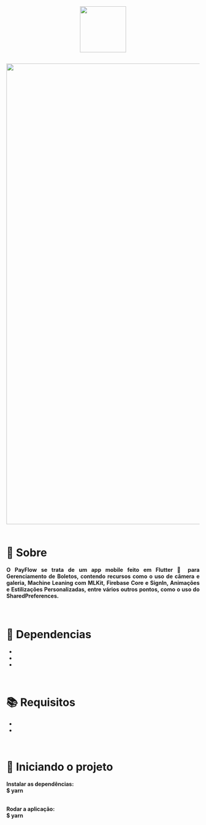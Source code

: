 <div align="center">
  <img src="https://user-images.githubusercontent.com/67304453/143727307-a4702d6e-0462-4bc6-9de1-99a5a44cb706.png" width="120" >
</div>

##

<img src="https://user-images.githubusercontent.com/67304453/143727320-50464d13-5c6e-413e-9ad3-a97b6f1ea464.png" width="1200" >

<br>
<br>

<h1>📃 Sobre</h1>

<h4 align="justify">O PayFlow se trata de um app mobile feito em Flutter 💙 para Gerenciamento de Boletos, contendo recursos como o uso de câmera e galeria, Machine Leaning com MLKit, Firebase Core e SignIn, Animações e Estilizações Personalizadas, entre vários outros pontos, como o uso do SharedPreferences.
</h4>

<br>

<h1>🔧 Dependencias</h1>

<ul>
  <li></li>
  <li></li>
  <li></li>
</ul>

<br>

<h1>📚 Requisitos</h1>

<ul>
  <li></li>
  <li></li>
 </ul>

   <br>
   
<h1>🚀 Iniciando o projeto</h1>

<h4>
  Instalar as dependências:
  <br>
  $ yarn
  
  <br>
  <br>
  
  Rodar a aplicação:
  <br>
  $ yarn
</h4>

